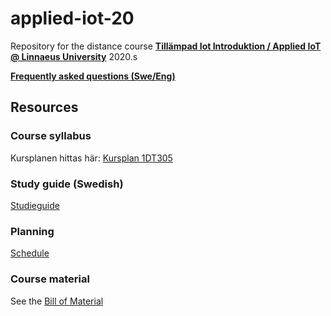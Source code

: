 # applied-iot-20


Repository for the distance course **[Tillämpad Iot Introduktion / Applied IoT @ Linnaeus University](https://lnu.se/kurs/tillampad-internet-of-things-introduktion/distans-sommar/)** 2020.s

**[Frequently asked questions (Swe/Eng)](FAQ.md)**


## Resources

### Course syllabus

Kursplanen hittas här: [Kursplan 1DT305](https://kursplan.lnu.se/kursplaner/kursplan-1DT305-1.pdf)

### Study guide (Swedish)

[Studieguide](Studieguide-SWE-1DT305.md)

### Planning

[Schedule](planning.md)

### Course material

See the [Bill of Material](BOM.md)

